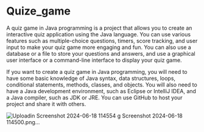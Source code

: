 # Quize_game
A quiz game in Java programming is a project that allows you to create an interactive quiz application using the Java language. You can use various features such as multiple-choice questions, timers, score tracking, and user input to make your quiz game more engaging and fun.
You can also use a database or a file to store your questions and answers, and use a graphical user interface or a command-line interface to display your quiz game.

If you want to create a quiz game in Java programming, you will need to have some basic knowledge of Java syntax, data structures, loops, conditional statements, methods, classes, and objects. You will also need to have a Java development environment, such as Eclipse or IntelliJ IDEA, and a Java compiler, such as JDK or JRE. You can use GitHub to host your project and share it with others.

![Uploadin
![Screenshot 2024-06-18 114554](https://github.com/prashant42-coder/Quize_game/assets/122604273/0a830f05-0758-49b0-8a0f-9be812f8d6b8)
g Screenshot 2024-06-18 114500.png…]()
